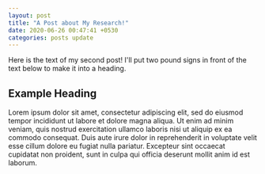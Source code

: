 ```yaml
---
layout: post
title: "A Post about My Research!"
date: 2020-06-26 00:47:41 +0530
categories: posts update
---
```


Here is the text of my second post! I'll put two pound signs in front of the text below to make it into a heading.

## Example Heading

Lorem ipsum dolor sit amet, consectetur adipiscing elit, sed do eiusmod tempor incididunt ut labore et dolore magna aliqua. Ut enim ad minim veniam, quis nostrud exercitation ullamco laboris nisi ut aliquip ex ea commodo consequat. Duis aute irure dolor in reprehenderit in voluptate velit esse cillum dolore eu fugiat nulla pariatur. Excepteur sint occaecat cupidatat non proident, sunt in culpa qui officia deserunt mollit anim id est laborum.
